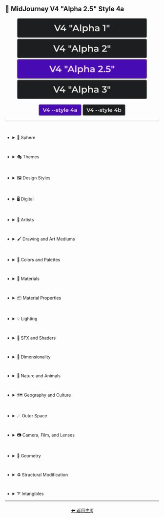 <h2>🌌 MidJourney V4 "Alpha 2.5" Style 4a</h2>

<div align="center">

[<img src="/Images/Repo_Parts/Buttons/Version_Buttons/V4_Alpha_Versions/button_version_V4_Alpha_1_inactive_half.webp?raw=true" alt="V4 Alpha 1" height="64" />](/Pages/MJ_V4/Style_Pages/Older_Versions/Just_The_Style/V4_Alpha_1.md)
[<img src="/Images/Repo_Parts/Buttons/Version_Buttons/V4_Alpha_Versions/button_version_V4_Alpha_2_inactive_half.webp?raw=true" alt="V4 Alpha 2" height="64" />](/Pages/MJ_V4/Style_Pages/Older_Versions/Just_The_Style/V4_Alpha_2.md)
[<img src="/Images/Repo_Parts/Buttons/Version_Buttons/V4_Alpha_Versions/button_version_V4_Alpha_2.5_active_half.webp?raw=true" alt="V4 Alpha 2.5" height="64" />](/Pages/MJ_V4/Style_Pages/Older_Versions/Just_The_Style/V4_Alpha_2.5_4a.md)
[<img src="/Images/Repo_Parts/Buttons/Version_Buttons/V4_Alpha_Versions/button_version_V4_Alpha_3_inactive_half.webp?raw=true" alt="V4 Alpha 3" height="64" />](/Pages/MJ_V4/Style_Pages/Older_Versions/Just_The_Style/V4_Alpha_3.md)

[<img src="/Images/Repo_Parts/Buttons/Comparison_Page_Buttons/Subgroups/V4_Style/button_V4_style_4a_active.webp?raw=true" alt="--style 4a" width="140.5" />](/Pages/MJ_V4/Style_Pages/Older_Versions/Just_The_Style/V4_Alpha_2.5_4a.md)
[<img src="/Images/Repo_Parts/Buttons/Comparison_Page_Buttons/Subgroups/V4_Style/button_V4_style_4b_inactive.webp?raw=true" alt="--style 4b" width="140.5" />](/Pages/MJ_V4/Style_Pages/Older_Versions/Just_The_Style/V4_Alpha_2.5_4b.md)

</div>

<hr><br>

- <details><summary>🔵 Sphere</summary><p><div align="center">

    | Sphere |
    | :-: |
    | <img src="/Images/MJ_V4/V4_Alpha_2.5/V4_Style_4a/Midjourney_Styles/Sphere.webp?raw=true" width="256" /> |

</div></p></details>

<br>

- <details><summary>🎭 Themes</summary><p>

  - <details><summary>🎭⛱ Realism/Abstraction</summary><p><div align="center">

    | Photorealistic |
    | :-: |
    | <img src="/Images/MJ_V4/V4_Alpha_2.5/V4_Style_4a/Midjourney_Styles/Photorealistic.webp?raw=true" width="256" /> |

    <br>

    </div></p></details>


  - <details><summary>🎭💾 Retro/Modern</summary><p><div align="center">

    | Retro |
    | :-: |
    | <img src="/Images/MJ_V4/V4_Alpha_2.5/V4_Style_4a/Midjourney_Styles/Retro.webp?raw=true" width="256" /> |

    </div></p></details>


  - <details><summary>🎭🪐 Sci-fi</summary><p><div align="center">

    | Sci-fi |
    | :-: |
    | <img src="/Images/MJ_V4/V4_Alpha_2.5/V4_Style_4a/Midjourney_Styles/Sci-fi.webp?raw=true" width="256" /> |


    </div></p></details>


  - <details><summary>🎭⚙ Architecture and Manufactured</summary><p><div align="center">

    | Steampunk |
    | :-: |
    | <img src="/Images/MJ_V4/V4_Alpha_2.5/V4_Style_4a/Midjourney_Styles/Steampunk.webp?raw=true" width="256" /> |

    </div></p></details>


  - <details><summary>🎭🎵 Music Styles</summary><p><div align="center">

    | Disco |
    | :-: |
    | <img src="/Images/MJ_V4/V4_Alpha_2.5/V4_Style_4a/Midjourney_Styles/Disco.webp?raw=true" width="256" /> |

    <br>

    | Vaporwave |
    | :-: |
    | <img src="/Images/MJ_V4/V4_Alpha_2.5/V4_Style_4a/Midjourney_Styles/Vaporwave.webp?raw=true" width="256" /> |

    </div></p></details>


  - <details><summary>🎭📺 Cartoons, Anime, and Comics</summary><p><div align="center">

    | Cartoon |
    | :-: |
    | <img src="/Images/MJ_V4/V4_Alpha_2.5/V4_Style_4a/Midjourney_Styles/Cartoon.webp?raw=true" width="256" /> |

    </div></p></details>


  - <details><summary>🎭🎆 Colors, Crystals, Sparkles, and Light</summary><p><div align="center">

    | Fractalpunk |
    | :-: |
    | <img src="/Images/MJ_V4/V4_Alpha_2.5/V4_Style_4a/Midjourney_Styles/Fractalpunk.webp?raw=true" width="256" /> |

    </div></p></details>

  </p></details>


<br>


- <details><summary>🖼 Design Styles</summary><p>

  - <details><summary>🖼🟧 Simplicity/Complexity</summary><p><div align="center">

    | Hyperdetailed |
    | :-: |
    | <img src="/Images/MJ_V4/V4_Alpha_2.5/V4_Style_4a/Midjourney_Styles/Hyperdetailed.webp?raw=true" width="256" /> |

    <br>

    | Chaotic |
    | :-: |
    | <img src="/Images/MJ_V4/V4_Alpha_2.5/V4_Style_4a/Midjourney_Styles/Chaotic.webp?raw=true" width="256" /> |

    <br>

    | Intricate Surface Detail |
    | :-: |
    | <img src="/Images/MJ_V4/V4_Alpha_2.5/V4_Style_4a/Midjourney_Styles/Intricate_Surface_Detail.webp?raw=true" width="256" /> |

    <br>

    | Flat Design |
    | :-: |
    | <img src="/Images/MJ_V4/V4_Alpha_2.5/V4_Style_4a/Midjourney_Styles/Flat_Design.webp?raw=true" width="256" /> |

    </div></p></details>


  - <details><summary>🖼🎨 Patterns</summary><p><div align="center">

    | Halftone |
    | :-: |
    | <img src="/Images/MJ_V4/V4_Alpha_2.5/V4_Style_4a/Midjourney_Styles/Halftone.webp?raw=true" width="256" /> |

    <br>

    | Diffraction Patterns |
    | :-: |
    | <img src="/Images/MJ_V4/V4_Alpha_2.5/V4_Style_4a/Midjourney_Styles/Diffraction_Patterns.webp?raw=true" width="256" /> |

    </div></p></details>


  - <details><summary>🖼🧊 Cubism</summary><p><div align="center">

    | Cubism |
    | :-: |
    | <img src="/Images/MJ_V4/V4_Alpha_2.5/V4_Style_4a/Midjourney_Styles/Cubism.webp?raw=true" width="256" /> |

    </div></p></details>
    

  - <details><summary>🖼🔮 Neo</summary><p><div align="center">

    | Neo-Tokyo |
    | :-: |
    | <img src="/Images/MJ_V4/V4_Alpha_2.5/V4_Style_4a/Midjourney_Styles/Neo-Tokyo.webp?raw=true" width="256" /> |

    </div></p></details>


  - <details><summary>🖼🌀 Psychedelic, Divine, Fractal, and Noise</summary><p><div align="center">

    | Psychedelica |
    | :-: |
    | <img src="/Images/MJ_V4/V4_Alpha_2.5/V4_Style_4a/Midjourney_Styles/Psychedelica.webp?raw=true" width="256" /> |

    <br>

    | Sacred Geometry |
    | :-: |
    | <img src="/Images/MJ_V4/V4_Alpha_2.5/V4_Style_4a/Midjourney_Styles/Sacred_Geometry.webp?raw=true" width="256" /> |

    </div></p></details>


  - <details><summary>🖼🌈 Synesthesia</summary><p><div align="center">

    | Synesthesia |
    | :-: |
    | <img src="/Images/MJ_V4/V4_Alpha_2.5/V4_Style_4a/Midjourney_Styles/Synesthesia.webp?raw=true" width="256" /> |

    </div></p></details>


  - <details><summary>🖼💫 Stylized</summary><p><div align="center">

    | Extreme Bubble Design |
    | :-: |
    | <img src="/Images/MJ_V4/V4_Alpha_2.5/V4_Style_4a/Midjourney_Styles/Extreme_Bubble_Design.webp?raw=true" width="256" /> |

    <br>

    | Liquify |
    | :-: |
    | <img src="/Images/MJ_V4/V4_Alpha_2.5/V4_Style_4a/Midjourney_Styles/Liquify.webp?raw=true" width="256" /> |

    <br>

    | Lissajous |
    | :-: |
    | <img src="/Images/MJ_V4/V4_Alpha_2.5/V4_Style_4a/Midjourney_Styles/Lissajous.webp?raw=true" width="256" /> |

    </div></p></details>
  </p></details>


<br>


- <details><summary>🖥 Digital</summary><p>

  - <details><summary>🎮 Rendering Engines</summary><p><div align="center">

    | Octane |
    | :-: |
    | <img src="/Images/MJ_V4/V4_Alpha_2.5/V4_Style_4a/Midjourney_Styles/Octane.webp?raw=true" width="256" /> |

    </div></p></details>


  - <details><summary>🖥📐 Resolution</summary><p><div align="center">

    | 4k |
    | :-: |
    | <img src="/Images/MJ_V4/V4_Alpha_2.5/V4_Style_4a/Midjourney_Styles/4k.webp?raw=true" width="256" /> |

    </div></p></details>


  - <details><summary>🖥🟩 1-bit - 16-bit</summary><p><div align="center">

    | 8-bit |
    | :-: |
    | <img src="/Images/MJ_V4/V4_Alpha_2.5/V4_Style_4a/Midjourney_Styles/8-bit.webp?raw=true" width="256" /> |

    </div></p></details>


  - <details><summary>🖥🖼 Digital Styles</summary><p><div align="center">

    | Cyberdelic |
    | :-: |
    | <img src="/Images/MJ_V4/V4_Alpha_2.5/V4_Style_4a/Midjourney_Styles/Cyberdelic.webp?raw=true" width="256" /> |

    </div></p></details>


  - <details><summary>🖥🎞 VFX and Video Companies</summary><p><div align="center">

    | Disney |
    | :-: |
    | <img src="/Images/MJ_V4/V4_Alpha_2.5/V4_Style_4a/Midjourney_Styles/Disney.webp?raw=true" width="256" /> |

    </div></p></details>


  - <details><summary>🖥🎨 Art Programs and Applications</summary><p><div align="center">

    | Microsoft Paint |
    | :-: |
    | <img src="/Images/MJ_V4/V4_Alpha_2.5/V4_Style_4a/Midjourney_Styles/Microsoft_Paint.webp?raw=true" width="256" /> |

    </div></p></details>


  - <details><summary>🖥🖼 Image Formats and Types</summary><p><div align="center">

    | Lowpoly |
    | :-: |
    | <img src="/Images/MJ_V4/V4_Alpha_2.5/V4_Style_4a/Midjourney_Styles/Lowpoly.webp?raw=true" width="256" /> |

    <br>

    | Pixel Art |
    | :-: |
    | <img src="/Images/MJ_V4/V4_Alpha_2.5/V4_Style_4a/Midjourney_Styles/Pixel_Art.webp?raw=true" width="256" /> |

    </div></p></details>


  - <details><summary>🖥🏁 Dithering</summary><p><div align="center">

    | Floyd–Steinberg Dithering |
    | :-: |
    | <img src="/Images/MJ_V4/V4_Alpha_2.5/V4_Style_4a/Midjourney_Styles/FloydSteinberg_Dithering.webp?raw=true" width="256" /> |

    </div></p></details>


  - <details><summary>🖥👩‍💻 Glitchy</summary><p><div align="center">

    | Databending |
    | :-: |
    | <img src="/Images/MJ_V4/V4_Alpha_2.5/V4_Style_4a/Midjourney_Styles/Databending.webp?raw=true" width="256" /> |

    </div></p></details>


  - <details><summary>🕹 Video Games and Game Systems</summary><p>

    - <details><summary>🕹🖼 Video Game Styles</summary><p><div align="center">

        | Tetris |
        | :-: |
        | <img src="/Images/MJ_V4/V4_Alpha_2.5/V4_Style_4a/Midjourney_Styles/Tetris.webp?raw=true" width="256" /> |
            
      </div></p></details>

    </p></details>


  - <details><summary>🖥🧠 AI and Neural Networks</summary><p><div align="center">

    | Deep Dream |
    | :-: |
    | <img src="/Images/MJ_V4/V4_Alpha_2.5/V4_Style_4a/Midjourney_Styles/Deep_Dream.webp?raw=true" width="256" /> |

    </div></p></details>

  </p></details>


<br>


- <details><summary>📔 Artists</summary><p>

  - <details><summary>📔❇ Surrealism</summary><p><div align="center">

    | Painting By Salvador Dali | Painting By Pablo Picasso |
    | :-: | :-: |
    | <img src="/Images/MJ_V4/V4_Alpha_2.5/V4_Style_4a/Midjourney_Styles/Painting_By_Salvador_Dali.webp?raw=true" width="256" /> | <img src="/Images/MJ_V4/V4_Alpha_2.5/V4_Style_4a/Midjourney_Styles/Painting_By_Pablo_Picasso.webp?raw=true" width="256" /> |

    </div></p></details>


  - <details><summary>📔➿ Post-Impressionism</summary><p><div align="center">

    | Painting By Van Gogh |
    | :-: |
    | <img src="/Images/MJ_V4/V4_Alpha_2.5/V4_Style_4a/Midjourney_Styles/Painting_By_Van_Gogh.webp?raw=true" width="256" /> |

    </div></p></details>


  - <details><summary>📔☯ Psychedelic</summary><p><div align="center">

    | Painting By Alex Grey |
    | :-: |
    | <img src="/Images/MJ_V4/V4_Alpha_2.5/V4_Style_4a/Midjourney_Styles/Painting_By_Alex_Grey.webp?raw=true" width="256" /> |

    </div></p></details>


  - <details><summary>📔 Other Artists</summary><p><div align="center">

    | Painting By Bob Ross | Art By M.C. Escher |
    | :-: | :-: |
    | <img src="/Images/MJ_V4/V4_Alpha_2.5/V4_Style_4a/Midjourney_Styles/Painting_By_Bob_Ross.webp?raw=true" width="256" /> | <img src="/Images/MJ_V4/V4_Alpha_2.5/V4_Style_4a/Midjourney_Styles/Art_By_M.C._Escher.webp?raw=true" width="256" /> |

    </div></p></details>
  </p></details>


<br>


- <details><summary>🖌 Drawing and Art Mediums</summary><p>

  - <details><summary>🖌✏ Illustration and Drawing</summary><p>

    - <details><summary>✏🖼 Drawing Types</summary><p><div align="center">

        | Sketch |
        | :-: |
        | <img src="/Images/MJ_V4/V4_Alpha_2.5/V4_Style_4a/Midjourney_Styles/Sketch.webp?raw=true" width="256" /> |

        <br>

        | Stipple |
        | :-: |
        | <img src="/Images/MJ_V4/V4_Alpha_2.5/V4_Style_4a/Midjourney_Styles/Stipple.webp?raw=true" width="256" /> |

      </div></p></details>


    - <details><summary>✏ Pencil and Graphite</summary><p><div align="center">

        | Colored Pencil |
        | :-: |
        | <img src="/Images/MJ_V4/V4_Alpha_2.5/V4_Style_4a/Midjourney_Styles/Colored_Pencil.webp?raw=true" width="256" /> |

      </div></p></details>


    - <details><summary>✏🖊 Ink</summary><p><div align="center">

        | Ballpoint Pen |
        | :-: |
        | <img src="/Images/MJ_V4/V4_Alpha_2.5/V4_Style_4a/Midjourney_Styles/Ballpoint_Pen.webp?raw=true" width="256" /> |

        <br>

        | Marker Art |
        | :-: |
        | <img src="/Images/MJ_V4/V4_Alpha_2.5/V4_Style_4a/Midjourney_Styles/Marker_Art.webp?raw=true" width="256" /> |

      </div></p></details>

    </p></details>


  - <details><summary>🖌🎨 Paint</summary><p>

    - <details><summary>🎨🖼 Painting Types</summary><p><div align="center">

        | Paper-Marbling |
        | :-: |
        | <img src="/Images/MJ_V4/V4_Alpha_2.5/V4_Style_4a/Midjourney_Styles/Paper-Marbling.webp?raw=true" width="256" /> |

      </div></p></details>


    - <details><summary>🎨 Paint Types</summary><p><div align="center">

        | Splatter Paint |
        | :-: |
        | <img src="/Images/MJ_V4/V4_Alpha_2.5/V4_Style_4a/Midjourney_Styles/Splatter_Paint.webp?raw=true" width="256" /> |
        
      </div></p></details>
    
    </p></details>


  - <details><summary>🖌🎲 Physical Mediums</summary><p>

    - <details><summary>🎲🖼 Framed, Banner, and Decal</summary><p><div align="center">

        | Wall Decal |
        | :-: |
        | <img src="/Images/MJ_V4/V4_Alpha_2.5/V4_Style_4a/Midjourney_Styles/Wall_Decal.webp?raw=true" width="256" /> |

      </div></p></details>


    - <details><summary>🎲🗿 Carving, Etching, and Modeling</summary><p><div align="center">

        | Bejeweled |
        | :-: |
        | <img src="/Images/MJ_V4/V4_Alpha_2.5/V4_Style_4a/Midjourney_Styles/Bejeweled.webp?raw=true" width="256" /> |

        <br>

        | Carved Lacquer |
        | :-: |
        | <img src="/Images/MJ_V4/V4_Alpha_2.5/V4_Style_4a/Midjourney_Styles/Carved_Lacquer.webp?raw=true" width="256" /> |

      </div></p></details>

    - <details><summary>🎲🏺 Pottery and Glass</summary><p><div align="center">

        | Bone China |
        | :-: |
        | <img src="/Images/MJ_V4/V4_Alpha_2.5/V4_Style_4a/Midjourney_Styles/Bone_China.webp?raw=true" width="256" /> |

      </div></p></details>
    
    </p></details>
  </p></details>


<br>


- <details><summary>🎨 Colors and Palettes</summary><p>

  - <details><summary>🎨🔴 Colors</summary><p>

    - <details><summary>🎨🔴 Basic Colors</summary><p><div align="center">

        | Cyan |
        | :-: |
        | <img src="/Images/MJ_V4/V4_Alpha_2.5/V4_Style_4a/Midjourney_Styles/Cyan.webp?raw=true" width="256" /> |

      </div></p></details>


    - <details><summary>🎨🔵 Extended Colors</summary><p><div align="center">

        | Aqua |
        | :-: |
        | <img src="/Images/MJ_V4/V4_Alpha_2.5/V4_Style_4a/Midjourney_Styles/Aqua.webp?raw=true" width="256" /> |

      </div></p></details>

    </p></details>

  - <details><summary>🎨 Color Based Designs</summary><p><div align="center">

    | Spectrum |
    | :-: |
    | <img src="/Images/MJ_V4/V4_Alpha_2.5/V4_Style_4a/Midjourney_Styles/Spectrum.webp?raw=true" width="256" /> |

    </div></p></details>


  - <details><summary>🎨🖌 Chromatic Palettes</summary><p><div align="center">

    | Electric Colors |
    | :-: |
    | <img src="/Images/MJ_V4/V4_Alpha_2.5/V4_Style_4a/Midjourney_Styles/Electric_Colors.webp?raw=true" width="256" /> |

    </div></p></details>


  - <details><summary>🎨🖥 Color Models</summary><p><div align="center">

    | CMYK |
    | :-: |
    | <img src="/Images/MJ_V4/V4_Alpha_2.5/V4_Style_4a/Midjourney_Styles/CMYK.webp?raw=true" width="256" /> |

    <br>

    | CGA |
    | :-: |
    | <img src="/Images/MJ_V4/V4_Alpha_2.5/V4_Style_4a/Midjourney_Styles/CGA.webp?raw=true" width="256" /> |

    </div></p></details>


  - <details><summary>🎨🎥 Color Motion Picture Film Systems</summary><p><div align="center">

    | Technicolor |
    | :-: |
    | <img src="/Images/MJ_V4/V4_Alpha_2.5/V4_Style_4a/Midjourney_Styles/Technicolor.webp?raw=true" width="256" /> |

    </div></p></details>
  </p></details>

<br>


- <details><summary>🧱 Materials</summary><p>

  - <details><summary>🧱💎 Solids</summary><p>

    - <details><summary>🧱🔩 Metal</summary><p><div align="center">

        | Brushed Aluminum |
        | :-: |
        | <img src="/Images/MJ_V4/V4_Alpha_2.5/V4_Style_4a/Midjourney_Styles/Brushed_Aluminum.webp?raw=true" width="256" /> |

        <br>

        | Anodized Titanium |
        | :-: |
        | <img src="/Images/MJ_V4/V4_Alpha_2.5/V4_Style_4a/Midjourney_Styles/Anodized_Titanium.webp?raw=true" width="256" /> |

      </div></p></details>


    - <details><summary>🧱💎 Glass and Crystal</summary><p><div align="center">

        | Amethyst |
        | :-: |
        | <img src="/Images/MJ_V4/V4_Alpha_2.5/V4_Style_4a/Midjourney_Styles/Amethyst.webp?raw=true" width="256" /> |

        <br>

        | Milky Quartz |
        | :-: |
        | <img src="/Images/MJ_V4/V4_Alpha_2.5/V4_Style_4a/Midjourney_Styles/Milky_Quartz.webp?raw=true" width="256" /> |

        <br>

        | Agate |
        | :-: |
        | <img src="/Images/MJ_V4/V4_Alpha_2.5/V4_Style_4a/Midjourney_Styles/Agate.webp?raw=true" width="256" /> |

      </div></p></details>

    </p></details>


  - <details><summary>🧱💧 Liquids</summary><p><div align="center">

    | Liquid Crystal |
    | :-: |
    | <img src="/Images/MJ_V4/V4_Alpha_2.5/V4_Style_4a/Midjourney_Styles/Liquid_Crystal.webp?raw=true" width="256" /> |

    </div></p></details>


  - <details><summary>🧱🧪 Non-Newtonian Fluids and Polymers</summary><p>

    - <details><summary>🧱🩹 Tape and Adhesives</summary><p><div align="center">

        | Kapton Tape |
        | :-: |
        | <img src="/Images/MJ_V4/V4_Alpha_2.5/V4_Style_4a/Midjourney_Styles/Kapton_Tape.webp?raw=true" width="256" /> |

      </div></p></details>

    </p></details>


  - <details><summary>🧱🌫️ Gasses and Vapors</summary><p><div align="center">

    | Clouds |
    | :-: |
    | <img src="/Images/MJ_V4/V4_Alpha_2.5/V4_Style_4a/Midjourney_Styles/Clouds.webp?raw=true" width="256" /> |

    </div></p></details>
  </p></details>


<br>


- <details><summary>📦 Material Properties</summary><p>

  - <details><summary>📦🏮 Optics and Light Manipulation</summary><p><div align="center">

    | Glitter |
    | :-: |
    | <img src="/Images/MJ_V4/V4_Alpha_2.5/V4_Style_4a/Midjourney_Styles/Glitter.webp?raw=true" width="256" /> |

    </div></p></details>


  - <details><summary>📦💡 Luminescence</summary><p><div align="center">

    | Glow-In-The-Dark |
    | :-: |
    | <img src="/Images/MJ_V4/V4_Alpha_2.5/V4_Style_4a/Midjourney_Styles/Glow-In-The-Dark.webp?raw=true" width="256" /> |

    </div></p></details>


  - <details><summary>📦🔍 Reflection and Refraction</summary><p><div align="center">

    | Glossy |
    | :-: |
    | <img src="/Images/MJ_V4/V4_Alpha_2.5/V4_Style_4a/Midjourney_Styles/Glossy.webp?raw=true" width="256" /> |

    </div></p></details>


  - <details><summary>📦🧽 Physical Properties</summary><p><div align="center">

    | Cracked |
    | :-: |
    | <img src="/Images/MJ_V4/V4_Alpha_2.5/V4_Style_4a/Midjourney_Styles/Cracked.webp?raw=true" width="256" /> |

    </div></p></details>
  </p></details>


<br>


- <details><summary>💡 Lighting</summary><p>

  - <details><summary>💡🏮 Types of Lights</summary><p><div align="center">

    | Crepuscular Rays |
    | :-: |
    | <img src="/Images/MJ_V4/V4_Alpha_2.5/V4_Style_4a/Midjourney_Styles/Crepuscular_Rays.webp?raw=true" width="256" /> |

    </div></p></details>


  - <details><summary>💡🪔 Lamps and Tubes</summary><p><div align="center">

    | Plasma Globe |
    | :-: |
    | <img src="/Images/MJ_V4/V4_Alpha_2.5/V4_Style_4a/Midjourney_Styles/Plasma_Globe.webp?raw=true" width="256" /> |

    </div></p></details>
  </p></details>


<br>


- <details><summary>🌈 SFX and Shaders</summary><p>

  - <details><summary>🌈🔍 Reflections</summary><p><div align="center">

    | Ray Tracing Reflections |
    | :-: |
    | <img src="/Images/MJ_V4/V4_Alpha_2.5/V4_Style_4a/Midjourney_Styles/Ray_Tracing_Reflections.webp?raw=true" width="256" /> |

    </div></p></details>


  - <details><summary>🌈🎨 Chromatic SFX</summary><p><div align="center">

    | Chromatic Aberration |
    | :-: |
    | <img src="/Images/MJ_V4/V4_Alpha_2.5/V4_Style_4a/Midjourney_Styles/Chromatic_Aberration.webp?raw=true" width="256" /> |

    </div></p></details>


  - <details><summary>🌈💫 Stylized</summary><p><div align="center">

    | Scan Lines |
    | :-: |
    | <img src="/Images/MJ_V4/V4_Alpha_2.5/V4_Style_4a/Midjourney_Styles/Scan_Lines.webp?raw=true" width="256" /> |

    <br>

    | Tessellated |
    | :-: |
    | <img src="/Images/MJ_V4/V4_Alpha_2.5/V4_Style_4a/Midjourney_Styles/Tessellated.webp?raw=true" width="256" /> |

    </div></p></details>


  - <details><summary>🌈🕶 Shaders and Post Processing</summary><p><div align="center">

    | Ray Traced |
    | :-: |
    | <img src="/Images/MJ_V4/V4_Alpha_2.5/V4_Style_4a/Midjourney_Styles/Ray_Traced.webp?raw=true" width="256" /> |

    </div></p></details>
  </p></details>


<br>


- <details><summary>🌌 Dimensionality</summary><p>

  - <details><summary>🌌 0D-5D</summary><p><div align="center">

    | 2-Dimensional |
    | :-: |
    | <img src="/Images/MJ_V4/V4_Alpha_2.5/V4_Style_4a/Midjourney_Styles/2-Dimensional.webp?raw=true" width="256" /> |

    </div></p></details>
  </p></details>


<br>


- <details><summary>🌲 Nature and Animals</summary><p>

  - <details><summary>🌲🍄 Fungi</summary><p><div align="center">

    | Lactarius-Indigo |
    | :-: |
    | <img src="/Images/MJ_V4/V4_Alpha_2.5/V4_Style_4a/Midjourney_Styles/Lactarius-Indigo.webp?raw=true" width="256" /> |

    </div></p></details>


  - <details><summary>🌲⛄ Seasons and Weather</summary><p><div align="center">

    | Autumn |
    | :-: |
    | <img src="/Images/MJ_V4/V4_Alpha_2.5/V4_Style_4a/Midjourney_Styles/Autumn.webp?raw=true" width="256" /> |

    <br>

    | Tornado |
    | :-: |
    | <img src="/Images/MJ_V4/V4_Alpha_2.5/V4_Style_4a/Midjourney_Styles/Tornado.webp?raw=true" width="256" /> |

    </div></p></details>

  </p></details>


<br>


- <details><summary>🗺 Geography and Culture</summary><p>

  - <details><summary>🗺🎄 Holidays</summary><p><div align="center">

    | Halloween |
    | :-: |
    | <img src="/Images/MJ_V4/V4_Alpha_2.5/V4_Style_4a/Midjourney_Styles/Halloween.webp?raw=true" width="256" /> |

    </div></p></details>

  </p></details>


<br>


- <details><summary>☄ Outer Space</summary><p>

  - <details><summary>☄🌌 Galaxies, Nebulae, and Other Cosmic Structures</summary><p><div align="center">

    | Galaxy |
    | :-: |
    | <img src="/Images/MJ_V4/V4_Alpha_2.5/V4_Style_4a/Midjourney_Styles/Galaxy.webp?raw=true" width="256" /> |

    <br>

    | Supernova |
    | :-: |
    | <img src="/Images/MJ_V4/V4_Alpha_2.5/V4_Style_4a/Midjourney_Styles/Supernova.webp?raw=true" width="256" /> |

  </div></p></details>

  </p></details>


<br>


- <details><summary>📷 Camera, Film, and Lenses</summary><p>

  - <details><summary>📷🌇 Camera and Scenes</summary><p><div align="center">

    | Cinematic |
    | :-: |
    | <img src="/Images/MJ_V4/V4_Alpha_2.5/V4_Style_4a/Midjourney_Styles/Cinematic.webp?raw=true" width="256" /> |

    <br>

    | Bokeh |
    | :-: |
    | <img src="/Images/MJ_V4/V4_Alpha_2.5/V4_Style_4a/Midjourney_Styles/Bokeh.webp?raw=true" width="256" /> |

    </div></p></details>

  - <details><summary>📷🌇 Camera and Film Types</summary><p><div align="center">

    | Polaroid |
    | :-: |
    | <img src="/Images/MJ_V4/V4_Alpha_2.5/V4_Style_4a/Midjourney_Styles/Polaroid.webp?raw=true" width="256" /> |

    </div></p></details>

  - <details><summary>📷🔭 Lenses</summary><p><div align="center">

    | Super-Resolution Microscopy |
    | :-: |
    | <img src="/Images/MJ_V4/V4_Alpha_2.5/V4_Style_4a/Midjourney_Styles/Super-Resolution_Microscopy.webp?raw=true" width="256" /> |

    </div></p></details>


  - <details><summary>📷 Other</summary><p><div align="center">

    | Lens Flare |
    | :-: |
    | <img src="/Images/MJ_V4/V4_Alpha_2.5/V4_Style_4a/Midjourney_Styles/Lens_Flare.webp?raw=true" width="256" /> |

    </div></p></details>
  </p></details>


<br>


- <details><summary>💠 Geometry</summary><p>

  - <details><summary>💠⬜ 2D Shapes</summary><p><div align="center">

    | Hexagon | Hexagonal |
    | :-: | :-: |
    | <img src="/Images/MJ_V4/V4_Alpha_2.5/V4_Style_4a/Midjourney_Styles/Hexagon.webp?raw=true" width="256" /> | <img src="/Images/MJ_V4/V4_Alpha_2.5/V4_Style_4a/Midjourney_Styles/Hexagonal.webp?raw=true" width="256" /> |

    </div></p></details>


  - <details><summary>💠🧊 3D Shapes</summary><p><div align="center">

    | Sphere |
    | :-: |
    | <img src="/Images/MJ_V4/V4_Alpha_2.5/V4_Style_4a/Midjourney_Styles/Sphere.webp?raw=true" width="256" /> |

    </div></p></details>


  - <details><summary>💠🔲 4D Hyper Shapes</summary><p><div align="center">

    | Klein Bottle |
    | :-: |
    | <img src="/Images/MJ_V4/V4_Alpha_2.5/V4_Style_4a/Midjourney_Styles/Klein_Bottle.webp?raw=true" width="256" /> |

    </div></p></details>


  - <details><summary>💠⏹ Geometric Styles</summary><p><div align="center">

    | Polygonal |
    | :-: |
    | <img src="/Images/MJ_V4/V4_Alpha_2.5/V4_Style_4a/Midjourney_Styles/Polygonal.webp?raw=true" width="256" /> |

    </div></p></details>
  </p></details>


<br>


- <details><summary>♻ Structural Modification</summary><p>

  - <details><summary>♻🕸 Knots</summary><p><div align="center">

    | Celtic Knot |
    | :-: |
    | <img src="/Images/MJ_V4/V4_Alpha_2.5/V4_Style_4a/Midjourney_Styles/Celtic_Knot.webp?raw=true" width="256" /> |

    </div></p></details>
  </p></details>


<br>


- <details><summary>➰ Intangibles</summary><p>

  - <details><summary>➰😁 Emotions and Qualities</summary><p><div align="center">

    | Happy |
    | :-: |
    | <img src="/Images/MJ_V4/V4_Alpha_2.5/V4_Style_4a/Midjourney_Styles/Happy.webp?raw=true" width="256" /> |

    <br>

    | Angelic |
    | :-: |
    | <img src="/Images/MJ_V4/V4_Alpha_2.5/V4_Style_4a/Midjourney_Styles/Angelic.webp?raw=true" width="256" /> |

    </div></p></details>

  </p></details>

<hr>
<div align="center">
    <h6><a href="/README.md">⬅ 返回主页</a></h6>
</div>